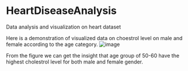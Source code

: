 # HeartDiseaseAnalysis
Data analysis and visualization on heart dataset

Here is a demonstration of visualized data on choestrol level on male and female according to the age category.
![image](https://github.com/PrithiviMaharjan/HeartDiseaseAnalysis/assets/138087948/a52bd49a-0a6f-4a71-a4c4-bcc8008527e4)

From the figure we can get the insight that age group of 50-60 have the highest cholestrol level for both male and female gender.
